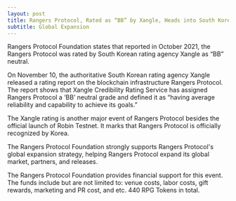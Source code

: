 ```yaml
---
layout: post
title: Rangers Protocol, Rated as “BB” by Xangle, Heads into South Korean Market
subtitle: Global Expansion
---
```


Rangers Protocol Foundation states that reported in October 2021, the Rangers Protocol was rated by South Korean rating agency Xangle as “BB” neutral. 

On November 10, the authoritative South Korean rating agency Xangle released a rating report on the blockchain infrastructure Rangers Protocol. The report shows that Xangle Credibility Rating Service has assigned Rangers Protocol a ‘BB’ neutral grade and defined it as “having average reliability and capability to achieve its goals.”

The Xangle rating is another major event of Rangers Protocol besides the official launch of Robin Testnet. It marks that Rangers Protocol is officially recognized by Korea.

The Rangers Protocol Foundation strongly supports Rangers Protocol's global expansion strategy, helping Rangers Protocol expand its global market, partners, and releases. 

The Rangers Protocol Foundation provides financial support for this event. The funds include but are not limited to: venue costs, labor costs, gift rewards, marketing and PR cost, and etc. 440 RPG Tokens in total. 

